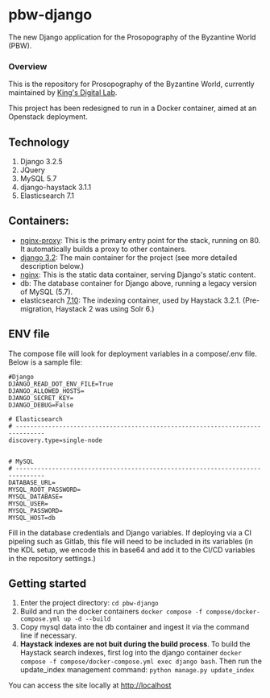 # pbw-django

The new Django application for the Prosopography of the Byzantine World (PBW).

### Overview

This is the repository for Prosopography of the Byzantine World, currently maintained by [King's Digital Lab](https://github.com/kingsdigitallab/).

This project has been redesigned to run in a Docker container, aimed at an Openstack deployment. 


## Technology
1. Django 3.2.5
2. JQuery
3. MySQL 5.7
4. django-haystack 3.1.1
5. Elasticsearch 7.1


## Containers:

- [nginx-proxy](https://hub.docker.com/r/nginxproxy/nginx-proxy): This is the primary entry point for the stack, running on 80.  It automatically builds a proxy to other containers.
- [django 3.2](https://hub.docker.com/layers/library/python/3.6-slim-buster/images/sha256-5dd134d6d97c67dd02e4642ab24ecbb9d23059ea018a8b5185784d29dce2f37a?context=explore): The main container for the project (see more detailed description below.) 
- [nginx](https://hub.docker.com/_/nginx): This is the static data container, serving Django's static content.
- db: The database container for Django above, running a legacy version of MySQL (5.7).
- elasticsearch [7.10](https://hub.docker.com/_/elasticsearch): The indexing container, used by Haystack 3.2.1. (Pre-migration, Haystack 2 was using Solr 6.)

## ENV file

The compose file will look for deployment variables in a compose/.env file.  Below is a sample file:

```
#Django
DJANGO_READ_DOT_ENV_FILE=True
DJANGO_ALLOWED_HOSTS=
DJANGO_SECRET_KEY=
DJANGO_DEBUG=False

# Elasticsearch
# ------------------------------------------------------------------------------
discovery.type=single-node


# MySQL
# ------------------------------------------------------------------------------
DATABASE_URL=
MYSQL_ROOT_PASSWORD=
MYSQL_DATABASE=
MYSQL_USER=
MYSQL_PASSWORD=
MYSQL_HOST=db

```

Fill in the database credentials and Django variables.  If deploying via a CI pipeling such as Gitlab, this file will need to be included in its variables (in the KDL setup, we encode this in base64 and add it to the CI/CD variables in the repository settings.)

## Getting started
1. Enter the project directory: `cd pbw-django`
2. Build and run the docker containers `docker compose -f compose/docker-compose.yml up -d --build`
3. Copy mysql data into the db container and ingest it via the command line if necessary.
4. **Haystack indexes are not buit during the build process**.  To build the Haystack search indexes, first log into the django container `docker compose -f compose/docker-compose.yml exec django bash`.  Then run the update_index management command: `python manage.py update_index`

You can access the site locally at [http://localhost](http://localhost)
